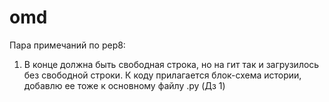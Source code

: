 # omd
Пара примечаний по pep8:
1) В конце должна быть свободная строка, но на гит так и загрузилось без свободной строки.
  К коду прилагается блок-схема истории, добавлю ее тоже к основному файлу .py (Дз 1)
